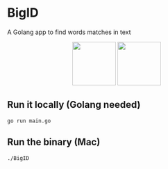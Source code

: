 # BigID 

A Golang app to find words matches in text

<p align="center">
<img width="100" src="https://www.gartner.com/pi/vendorimages/bigid_1611446455808.png">
<img width="100" src="https://logowiki.net/uploads/logo/g/gopher.svg">
</p>

## Run it locally (Golang needed)
```
go run main.go
```

## Run the binary (Mac)
```
./BigID
```
